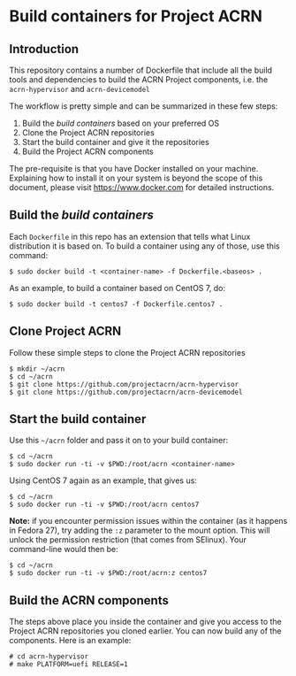 # Build containers for Project ACRN

## Introduction

This repository contains a number of Dockerfile that include
all the build tools and dependencies to build the ACRN Project
components, i.e. the `acrn-hypervisor` and `acrn-devicemodel`

The workflow is pretty simple and can be summarized in these few steps:

1. Build the *build containers* based on your preferred OS
1. Clone the Project ACRN repositories
1. Start the build container and give it the repositories
1. Build the Project ACRN components

The pre-requisite is that you have Docker installed on your machine.
Explaining how to install it on your system is beyond the scope of this
document, please visit https://www.docker.com for detailed instructions.

## Build the *build containers*

Each `Dockerfile` in this repo has an extension that tells what Linux
distribution it is based on. To build a container using any of those,
use this command:
```
$ sudo docker build -t <container-name> -f Dockerfile.<baseos> .
```

As an example, to build a container based on CentOS 7, do:
```
$ sudo docker build -t centos7 -f Dockerfile.centos7 .
```

## Clone Project ACRN

Follow these simple steps to clone the Project ACRN repositories
```
$ mkdir ~/acrn
$ cd ~/acrn
$ git clone https://github.com/projectacrn/acrn-hypervisor
$ git clone https://github.com/projectacrn/acrn-devicemodel
```

## Start the build container

Use this `~/acrn` folder and pass it on to your build container:
```
$ cd ~/acrn
$ sudo docker run -ti -v $PWD:/root/acrn <container-name>
```

Using CentOS 7 again as an example, that gives us:
```
$ cd ~/acrn
$ sudo docker run -ti -v $PWD:/root/acrn centos7
```

**Note:** if you encounter permission issues within the container (as it
happens in Fedora 27), try adding the `:z` parameter to the mount option.
This will unlock the permission restriction (that comes from SElinux). Your
command-line would then be:
```
$ cd ~/acrn
$ sudo docker run -ti -v $PWD:/root/acrn:z centos7
```

## Build the ACRN components

The steps above place you inside the container and give you access to
the Project ACRN repositories you cloned earlier. You can now build any
of the components. Here is an example:
```
# cd acrn-hypervisor
# make PLATFORM=uefi RELEASE=1
```
